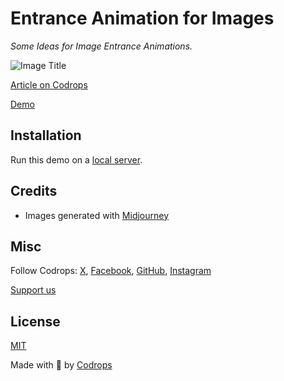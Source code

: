 # Entrance Animation for Images

_Some Ideas for Image Entrance Animations._

![Image Title](https://tympanus.net/codrops/wp-content/uploads/2024/03/stackentrance_feat.jpg?x87314)

[Article on Codrops](https://tympanus.net/codrops/?p=76798)

[Demo](http://tympanus.net/Development/EntranceAnimationForImages/)

## Installation

Run this demo on a [local server](https://developer.mozilla.org/en-US/docs/Learn/Common_questions/Tools_and_setup/set_up_a_local_testing_server).

## Credits

- Images generated with [Midjourney](https://midjourney.com)

## Misc

Follow Codrops: [X](http://www.X.com/codrops), [Facebook](http://www.facebook.com/codrops), [GitHub](https://github.com/codrops), [Instagram](https://www.instagram.com/codropsss/)

[Support us](https://www.buymeacoffee.com/codrops)

## License

[MIT](LICENSE)

Made with :blue_heart: by [Codrops](http://www.codrops.com)
